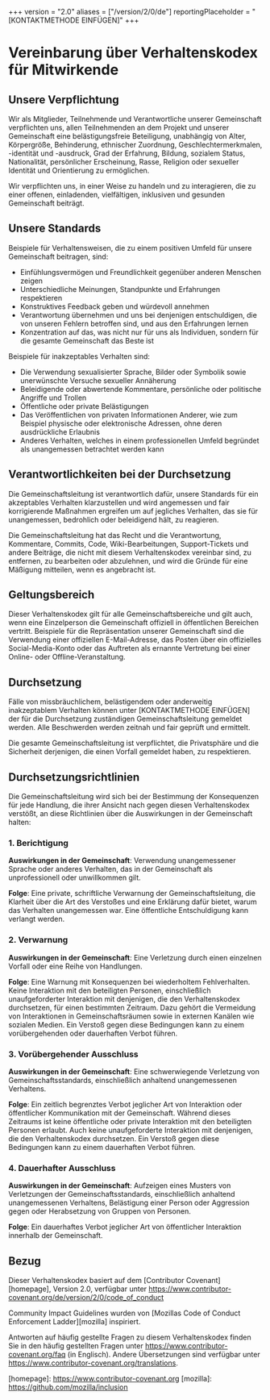 +++
version = "2.0"
aliases = ["/version/2/0/de"]
reportingPlaceholder = "[KONTAKTMETHODE EINFÜGEN]"
+++

# Vereinbarung über Verhaltenskodex für Mitwirkende

## Unsere Verpflichtung

Wir als Mitglieder, Teilnehmende und Verantwortliche unserer Gemeinschaft verpflichten uns, allen Teilnehmenden an dem Projekt und unserer Gemeinschaft eine belästigungsfreie Beteiligung, unabhängig von Alter, Körpergröße, Behinderung, ethnischer Zuordnung, Geschlechtermerkmalen, -identität und -ausdruck, Grad der Erfahrung, Bildung, sozialem Status, Nationalität, persönlicher Erscheinung, Rasse, Religion oder sexueller Identität und Orientierung zu ermöglichen.

Wir verpflichten uns, in einer Weise zu handeln und zu interagieren, die zu einer offenen, einladenden, vielfältigen, inklusiven und gesunden Gemeinschaft beiträgt.

## Unsere Standards

Beispiele für Verhaltensweisen, die zu einem positiven Umfeld für unsere Gemeinschaft beitragen, sind:

* Einfühlungsvermögen und Freundlichkeit gegenüber anderen Menschen zeigen
* Unterschiedliche Meinungen, Standpunkte und Erfahrungen respektieren
* Konstruktives Feedback geben und würdevoll annehmen
* Verantwortung übernehmen und uns bei denjenigen entschuldigen, die von unseren Fehlern betroffen sind, und aus den Erfahrungen lernen
* Konzentration auf das, was nicht nur für uns als Individuen, sondern für die gesamte Gemeinschaft das Beste ist

Beispiele für inakzeptables Verhalten sind:

* Die Verwendung sexualisierter Sprache, Bilder oder Symbolik sowie unerwünschte Versuche sexueller Annäherung
* Beleidigende oder abwertende Kommentare, persönliche oder politische Angriffe und Trollen
* Öffentliche oder private Belästigungen
* Das Veröffentlichen von privaten Informationen Anderer, wie zum Beispiel physische oder elektronische Adressen, ohne deren ausdrückliche Erlaubnis
* Anderes Verhalten, welches in einem professionellen Umfeld begründet als unangemessen betrachtet werden kann

## Verantwortlichkeiten bei der Durchsetzung

Die Gemeinschaftsleitung ist verantwortlich dafür, unsere Standards für ein akzeptables Verhalten klarzustellen und wird angemessen und fair korrigierende Maßnahmen ergreifen um auf jegliches Verhalten, das sie für unangemessen, bedrohlich oder beleidigend hält, zu reagieren.

Die Gemeinschaftsleitung hat das Recht und die Verantwortung, Kommentare, Commits, Code, Wiki-Bearbeitungen, Support-Tickets und andere Beiträge, die nicht mit diesem Verhaltenskodex vereinbar sind, zu entfernen, zu bearbeiten oder abzulehnen, und wird die Gründe für eine Mäßigung mitteilen, wenn es angebracht ist.

## Geltungsbereich

Dieser Verhaltenskodex gilt für alle Gemeinschaftsbereiche und gilt auch, wenn eine Einzelperson die Gemeinschaft offiziell in öffentlichen Bereichen vertritt. Beispiele für die Repräsentation unserer Gemeinschaft sind die Verwendung einer offiziellen E-Mail-Adresse, das Posten über ein offizielles Social-Media-Konto oder das Auftreten als ernannte Vertretung bei einer Online- oder Offline-Veranstaltung.

## Durchsetzung

Fälle von missbräuchlichem, belästigendem oder anderweitig inakzeptablem Verhalten können unter [KONTAKTMETHODE EINFÜGEN] der für die Durchsetzung zuständigen Gemeinschaftsleitung gemeldet werden. Alle Beschwerden werden zeitnah und fair geprüft und ermittelt.

Die gesamte Gemeinschaftsleitung ist verpflichtet, die Privatsphäre und die Sicherheit derjenigen, die einen Vorfall gemeldet haben, zu respektieren.

## Durchsetzungsrichtlinien

Die Gemeinschaftsleitung wird sich bei der Bestimmung der Konsequenzen für jede Handlung, die ihrer Ansicht nach gegen diesen Verhaltenskodex verstößt, an diese Richtlinien über die Auswirkungen in der Gemeinschaft halten:

### 1. Berichtigung

**Auswirkungen in der Gemeinschaft**: Verwendung unangemessener Sprache oder anderes Verhalten, das in der Gemeinschaft als unprofessionell oder unwillkommen gilt.

**Folge**: Eine private, schriftliche Verwarnung der Gemeinschaftsleitung, die Klarheit über die Art des Verstoßes und eine Erklärung dafür bietet, warum das Verhalten unangemessen war. Eine öffentliche Entschuldigung kann verlangt werden.

### 2. Verwarnung

**Auswirkungen in der Gemeinschaft**: Eine Verletzung durch einen einzelnen Vorfall oder eine Reihe von Handlungen.

**Folge**: Eine Warnung mit Konsequenzen bei wiederholtem Fehlverhalten. Keine Interaktion mit den beteiligten Personen, einschließlich unaufgeforderter Interaktion mit denjenigen, die den Verhaltenskodex durchsetzen, für einen bestimmten Zeitraum. Dazu gehört die Vermeidung von Interaktionen in Gemeinschaftsräumen sowie in externen Kanälen wie sozialen Medien. Ein Verstoß gegen diese Bedingungen kann zu einem vorübergehenden oder dauerhaften Verbot führen.

### 3. Vorübergehender Ausschluss

**Auswirkungen in der Gemeinschaft**: Eine schwerwiegende Verletzung von Gemeinschaftsstandards, einschließlich anhaltend unangemessenen Verhaltens.

**Folge**: Ein zeitlich begrenztes Verbot jeglicher Art von Interaktion oder öffentlicher Kommunikation mit der Gemeinschaft. Während dieses Zeitraums ist keine öffentliche oder private Interaktion mit den beteiligten Personen erlaubt. Auch keine unaufgeforderte Interaktion mit denjenigen, die den Verhaltenskodex durchsetzen. Ein Verstoß gegen diese Bedingungen kann zu einem dauerhaften Verbot führen.

### 4. Dauerhafter Ausschluss

**Auswirkungen in der Gemeinschaft**: Aufzeigen eines Musters von Verletzungen der Gemeinschaftsstandards, einschließlich anhaltend unangemessenen Verhaltens, Belästigung einer Person oder Aggression gegen oder Herabsetzung von Gruppen von Personen.

**Folge**: Ein dauerhaftes Verbot jeglicher Art von öffentlicher Interaktion innerhalb der Gemeinschaft.

## Bezug

Dieser Verhaltenskodex basiert auf dem [Contributor Covenant][homepage], Version 2.0, verfügbar unter <https://www.contributor-covenant.org/de/version/2/0/code_of_conduct>

Community Impact Guidelines wurden von [Mozillas Code of Conduct Enforcement Ladder][mozilla] inspiriert.

Antworten auf häufig gestellte Fragen zu diesem Verhaltenskodex finden Sie in den häufig gestellten Fragen unter <https://www.contributor-covenant.org/faq> (in Englisch). Andere Übersetzungen sind verfügbar unter <https://www.contributor-covenant.org/translations>.

[homepage]: https://www.contributor-covenant.org [mozilla]: https://github.com/mozilla/inclusion

